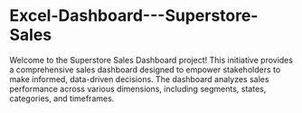 # Excel-Dashboard---Superstore-Sales
Welcome to the Superstore Sales Dashboard project! This initiative provides a comprehensive sales dashboard designed to empower stakeholders to make informed, data-driven decisions. The dashboard analyzes sales performance across various dimensions, including segments, states, categories, and timeframes.
